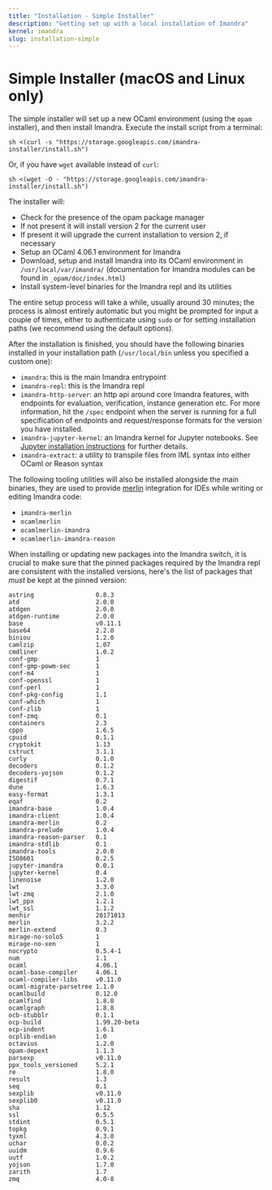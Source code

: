 ```yaml
---
title: "Installation - Simple Installer"
description: "Getting set up with a local installation of Imandra"
kernel: imandra
slug: installation-simple
---
```


# Simple Installer (macOS and Linux only)

The simple installer will set up a new OCaml environment (using the `opam` installer), and then install Imandra. Execute the install script from a terminal:

```sh.copy
sh <(curl -s "https://storage.googleapis.com/imandra-installer/install.sh")
```

Or, if you have `wget` available instead of `curl`:

```sh.copy
sh <(wget -O - "https://storage.googleapis.com/imandra-installer/install.sh")
```

The installer will:
- Check for the presence of the opam package manager
- If not present it will install version 2 for the current user
- If present it will upgrade the current installation to version 2, if necessary
- Setup an OCaml 4.06.1 environment for Imandra
- Download, setup and install Imandra into its OCaml environment in `/usr/local/var/imandra/` (documentation for Imandra modules can be found in `_opam/doc/index.html`)
- Install system-level binaries for the Imandra repl and its utilities

The entire setup process will take a while, usually around 30 minutes; the process is almost entirely automatic but you might be prompted for input a couple of times, either to authenticate using `sudo` or for setting installation paths (we recommend using the default options).

After the installation is finished, you should have the following binaries installed in your installation path (`/usr/local/bin` unless you specified a custom one):
- `imandra`: this is the main Imandra entrypoint
- `imandra-repl`: this is the Imandra repl
- `imandra-http-server`: an http api around core Imandra features, with endpoints for evaluation, verification, instance generation etc. For more information, hit the `/spec` endpoint when the server is running for a full specification of endpoints and request/response formats for the version you have installed.
- `imandra-jupyter-kernel`: an Imandra kernel for Jupyter notebooks. See [Jupyter installation instructions](Installation%20-%20Jupyter.md) for further details.
- `imandra-extract`: a utility to transpile files from IML syntax into either OCaml or Reason syntax

The following tooling utilities will also be installed alongside the main binaries, they are used to provide [merlin](https://github.com/ocaml/merlin) integration for IDEs while writing or editing Imandra code:
- `imandra-merlin`
- `ocamlmerlin`
- `ocamlmerlin-imandra`
- `ocamlmerlin-imandra-reason`

When installing or updating new packages into the Imandra switch, it is crucial to make sure that the pinned packages required by the Imandra repl are consistent with the installed versions, here's the list of packages that _must_ be kept at the pinned version:

```
astring                 0.8.3
atd                     2.0.0
atdgen                  2.0.0
atdgen-runtime          2.0.0
base                    v0.11.1
base64                  2.2.0
biniou                  1.2.0
camlzip                 1.07
cmdliner                1.0.2
conf-gmp                1
conf-gmp-powm-sec       1
conf-m4                 1
conf-openssl            1
conf-perl               1
conf-pkg-config         1.1
conf-which              1
conf-zlib               1
conf-zmq                0.1
containers              2.3
cppo                    1.6.5
cpuid                   0.1.1
cryptokit               1.13
cstruct                 3.1.1
curly                   0.1.0
decoders                0.1.2
decoders-yojson         0.1.2
digestif                0.7.1
dune                    1.6.3
easy-format             1.3.1
eqaf                    0.2
imandra-base            1.0.4
imandra-client          1.0.4
imandra-merlin          0.2
imandra-prelude         1.0.4
imandra-reason-parser   0.1
imandra-stdlib          0.1
imandra-tools           2.0.0
ISO8601                 0.2.5
jupyter-imandra         0.0.1
jupyter-kernel          0.4
linenoise               1.2.0
lwt                     3.3.0
lwt-zmq                 2.1.0
lwt_ppx                 1.2.1
lwt_ssl                 1.1.2
menhir                  20171013
merlin                  3.2.2
merlin-extend           0.3
mirage-no-solo5         1
mirage-no-xen           1
nocrypto                0.5.4-1
num                     1.1
ocaml                   4.06.1
ocaml-base-compiler     4.06.1
ocaml-compiler-libs     v0.11.0
ocaml-migrate-parsetree 1.1.0
ocamlbuild              0.12.0
ocamlfind               1.8.0
ocamlgraph              1.8.8
ocb-stubblr             0.1.1
ocp-build               1.99.20-beta
ocp-indent              1.6.1
ocplib-endian           1.0
octavius                1.2.0
opam-depext             1.1.3
parsexp                 v0.11.0
ppx_tools_versioned     5.2.1
re                      1.8.0
result                  1.3
seq                     0.1
sexplib                 v0.11.0
sexplib0                v0.11.0
sha                     1.12
ssl                     0.5.5
stdint                  0.5.1
topkg                   0.9.1
tyxml                   4.3.0
uchar                   0.0.2
uuidm                   0.9.6
uutf                    1.0.2
yojson                  1.7.0
zarith                  1.7
zmq                     4.0-8
```
